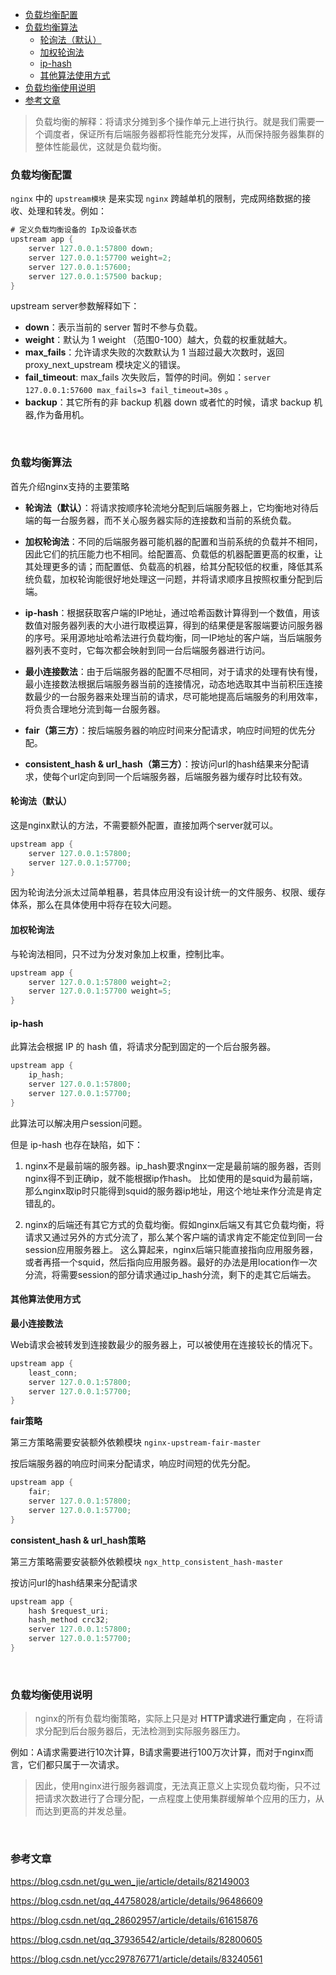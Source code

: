 <div class="catalog">

- [负载均衡配置](#t1)
- [负载均衡算法](#t2)
    - [轮询法（默认）](#t21)
    - [加权轮询法](#t22)
    - [ip-hash](#t23)
    - [其他算法使用方式](#t24)
- [负载均衡使用说明](#t3)
- [参考文章](#te)

</div>

> 负载均衡的解释：将请求分摊到多个操作单元上进行执行。就是我们需要一个调度者，保证所有后端服务器都将性能充分发挥，从而保持服务器集群的整体性能最优，这就是负载均衡。

### <span id="t1">负载均衡配置</span>

`nginx` 中的 `upstream模块` 是来实现 `nginx` 跨越单机的限制，完成网络数据的接收、处理和转发。例如：
```java
# 定义负载均衡设备的 Ip及设备状态 
upstream app {
    server 127.0.0.1:57800 down;
    server 127.0.0.1:57700 weight=2;
    server 127.0.0.1:57600;
    server 127.0.0.1:57500 backup;
}
```

upstream server参数解释如下：

- **down**：表示当前的 server 暂时不参与负载。
- **weight**：默认为 1 weight （范围0-100）越大，负载的权重就越大。
- **max_fails**：允许请求失败的次数默认为 1 当超过最大次数时，返回 proxy_next_upstream 模块定义的错误。
- **fail_timeout**: max_fails 次失败后，暂停的时间。例如：`server 127.0.0.1:57600 max_fails=3 fail_timeout=30s` 。
- **backup**：其它所有的非 backup 机器 down 或者忙的时候，请求 backup 机器,作为备用机。

<br>

### <span id="t2">负载均衡算法</span>

首先介绍nginx支持的主要策略

- **轮询法（默认）**：将请求按顺序轮流地分配到后端服务器上，它均衡地对待后端的每一台服务器，而不关心服务器实际的连接数和当前的系统负载。

- **加权轮询法**：不同的后端服务器可能机器的配置和当前系统的负载并不相同，因此它们的抗压能力也不相同。给配置高、负载低的机器配置更高的权重，让其处理更多的请；而配置低、负载高的机器，给其分配较低的权重，降低其系统负载，加权轮询能很好地处理这一问题，并将请求顺序且按照权重分配到后端。

- **ip-hash**：根据获取客户端的IP地址，通过哈希函数计算得到一个数值，用该数值对服务器列表的大小进行取模运算，得到的结果便是客服端要访问服务器的序号。采用源地址哈希法进行负载均衡，同一IP地址的客户端，当后端服务器列表不变时，它每次都会映射到同一台后端服务器进行访问。

- **最小连接数法**：由于后端服务器的配置不尽相同，对于请求的处理有快有慢，最小连接数法根据后端服务器当前的连接情况，动态地选取其中当前积压连接数最少的一台服务器来处理当前的请求，尽可能地提高后端服务的利用效率，将负责合理地分流到每一台服务器。

- **fair（第三方）**：按后端服务器的响应时间来分配请求，响应时间短的优先分配。  

- **consistent_hash & url_hash（第三方）**：按访问url的hash结果来分配请求，使每个url定向到同一个后端服务器，后端服务器为缓存时比较有效。


#### <span id="t21">轮询法（默认）</span>

这是nginx默认的方法，不需要额外配置，直接加两个server就可以。
```java
upstream app {
    server 127.0.0.1:57800;
    server 127.0.0.1:57700;
}
```

因为轮询法分派太过简单粗暴，若具体应用没有设计统一的文件服务、权限、缓存体系，那么在具体使用中将存在较大问题。

#### <span id="t22">加权轮询法</span>

与轮询法相同，只不过为分发对象加上权重，控制比率。
```java
upstream app {
    server 127.0.0.1:57800 weight=2;
    server 127.0.0.1:57700 weight=5;
}
```


#### <span id="t23">ip-hash</span>

此算法会根据 IP 的 hash 值，将请求分配到固定的一个后台服务器。
```java
upstream app {
    ip_hash; 
    server 127.0.0.1:57800;
    server 127.0.0.1:57700;
}
```

此算法可以解决用户session问题。

但是 ip-hash 也存在缺陷，如下：

1. nginx不是最前端的服务器。ip_hash要求nginx一定是最前端的服务器，否则nginx得不到正确ip，就不能根据ip作hash。
比如使用的是squid为最前端，那么nginx取ip时只能得到squid的服务器ip地址，用这个地址来作分流是肯定错乱的。

2. nginx的后端还有其它方式的负载均衡。假如nginx后端又有其它负载均衡，将请求又通过另外的方式分流了，那么某个客户端的请求肯定不能定位到同一台session应用服务器上。
这么算起来，nginx后端只能直接指向应用服务器，或者再搭一个squid，然后指向应用服务器。最好的办法是用location作一次分流，将需要session的部分请求通过ip_hash分流，剩下的走其它后端去。


#### <span id="t24">其他算法使用方式</span>

**最小连接数法**

Web请求会被转发到连接数最少的服务器上，可以被使用在连接较长的情况下。
```java
upstream app {
    least_conn; 
    server 127.0.0.1:57800;
    server 127.0.0.1:57700;
}
```

**fair策略**

第三方策略需要安装额外依赖模块 `nginx-upstream-fair-master`

按后端服务器的响应时间来分配请求，响应时间短的优先分配。
```java
upstream app {
    fair; 
    server 127.0.0.1:57800;
    server 127.0.0.1:57700;
}
```

**consistent_hash & url_hash策略**

第三方策略需要安装额外依赖模块 `ngx_http_consistent_hash-master`

按访问url的hash结果来分配请求
```java
upstream app {
    hash $request_uri;
    hash_method crc32;
    server 127.0.0.1:57800;
    server 127.0.0.1:57700;
}
```

<br>

### <span id="t3">负载均衡使用说明</span>

> nginx的所有负载均衡策略，实际上只是对 **HTTP请求进行重定向** ，在将请求分配到后台服务器后，无法检测到实际服务器压力。

例如：A请求需要进行10次计算，B请求需要进行100万次计算，而对于nginx而言，它们都只属于一次请求。

> 因此，使用nginx进行服务器调度，无法真正意义上实现负载均衡，只不过把请求次数进行了合理分配，一点程度上使用集群缓解单个应用的压力，从而达到更高的并发总量。

<br>

### <span id="te">参考文章</span>

<a href="https://blog.csdn.net/gu_wen_jie/article/details/82149003" target="_blank">https://blog.csdn.net/gu_wen_jie/article/details/82149003</a>

<a href="https://blog.csdn.net/qq_44758028/article/details/96486609" target="_blank">https://blog.csdn.net/qq_44758028/article/details/96486609</a>

<a href="https://blog.csdn.net/qq_28602957/article/details/61615876" target="_blank">https://blog.csdn.net/qq_28602957/article/details/61615876</a>

<a href="https://blog.csdn.net/qq_37936542/article/details/82800605" target="_blank">https://blog.csdn.net/qq_37936542/article/details/82800605</a>

<a href="https://blog.csdn.net/ycc297876771/article/details/83240561" target="_blank">https://blog.csdn.net/ycc297876771/article/details/83240561</a>
